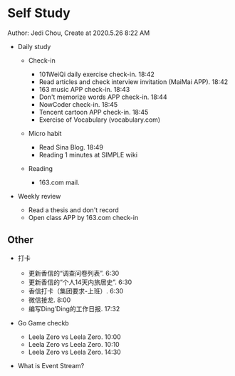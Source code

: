# Self Study

Author: Jedi Chou, Create at 2020.5.26 8:22 AM

* Daily study

  * Check-in
    * 101WeiQi daily exercise check-in. 18:42
    * Read articles and check interview invitation (MaiMai APP). 18:42
    * 163 music APP check-in. 18:43
    * Don't memorize words APP check-in. 18:44
    * NowCoder check-in. 18:45
    * Tencent cartoon APP check-in. 18:45
    * Exercise of Vocabulary (vocabulary.com)

  * Micro habit
    * Read Sina Blog. 18:49
    * Reading 1 minutes at SIMPLE wiki

  * Reading
    * 163.com mail.

* Weekly review
  * Read a thesis and don't record
  * Open class APP by 163.com check-in

## Other

* 打卡
  * 更新香信的“调查问卷列表”. 6:30
  * 更新香信的“个人14天内旅居史”. 6:30
  * 香信打卡（集团要求-上班）. 6:30
  * 微信接龙. 8:00
  * 编写Ding’Ding的工作日报. 17:32

* Go Game checkb
  * Leela Zero vs Leela Zero. 10:00
  * Leela Zero vs Leela Zero. 10:10
  * Leela Zero vs Leela Zero. 14:30

* What is Event Stream?
